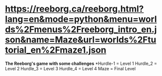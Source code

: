 # https://reeborg.ca/reeborg.html?lang=en&mode=python&menu=worlds%2Fmenus%2Freeborg_intro_en.json&name=Maze&url=worlds%2Ftutorial_en%2Fmaze1.json
__The Reeborg's game with some challenges__
*Hurdle-1 = Level 1
Hurdle_2 = Level 2
Hurdle_3 = Level 3
Hurdle_4 = Level 4
Maze = Final Level
